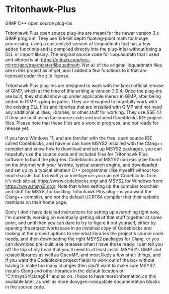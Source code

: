 # Tritonhawk-Plus
GIMP C++ open source plug-ins

Tritonhawk Plus open source plug-ins are meant for the newer version 3.x GIMP program.  They use 128-bit depth floating-point math for image processing, using a customized version of libquadmath that has a few added functions and is compiled directly into the plug-in(s) without being a DLL or import library.  The original source code for libquadmath that I used and altered is at: https://github.com/gcc-mirror/gcc/tree/master/libquadmath.  Not all of the original libquadmath files are in this project as of yet, and I added a few functions to it that are licensed under the zlib license.

Tritonhawk Plus plug-ins are designed to work with the latest official release of GIMP, which at the time of this writing is version 3.0.4.  Once the plug-ins are built, they should show up under applicable menus in GIMP, after being added to GIMP's plug-in paths.  They are designed to hopefully work with the existing DLL files and libraries that are installed with GIMP and not need any additional utilities, libraries, or other stuff for working.  They use SSE 4.1 if they are built using the source code and included Codeblocks IDE project files.  Please note that these files are a work in progress, and not ready for release yet.

If you have Windows 11, and are familiar with the free, open source IDE called Codeblocks, and have or can have MSYS2 installed with the Clang++ compiler and know how to download and set up MSYS2 packages, you can hopefully use the source code and included files for Tritonhawk Plus software to build the plug-ins.  Codeblocks and MSYS2 can easily be found on the Internet with your favorite, typical search engine, and downloaded and set up by a typical amateur C++ programmer (like myself) without too much hassle, but to insult your intelligence you can get Codeblocks from it's web site at: https://www.codeblocks.org/ and MSYS2 for Windows from: https://www.msys2.org/.  Note that when setting up the compiler toolchain and stuff for MSYS, for building Tritonhawk Plus plug-ins you want the Clang++ compiler, and not the default UCRT64 compiler that their website mentions on their home page.

Sorry I don't have detailed instructions for setting up everything right now, I'm currently working on eventually getting all of that stuff together at some point, and until then you can dare to try to figure it out yourself, either by opening the project workspace in an installed copy of Codeblocks and looking at the project options to see what libraries the project's source code needs, and then downloading the right MSYS2 packages for Clang, or you can download pre-built .exe releases when I have those ready.  I can tell you off the top of my head that you'll need to at least install MSYS2's GIMP and related libraries as well as OpenMP, and most likely a few other things, and if you want the Codeblocks project file(s) to work out of the box without having to make too many changes then you'll want to make sure MSYS2 installs Clang and other libraries in the default location of "C:\msys64\clang64" and so on.  I hope to have more information on this available later, as well as more doxygen-compatible documentation blocks in the source code.
